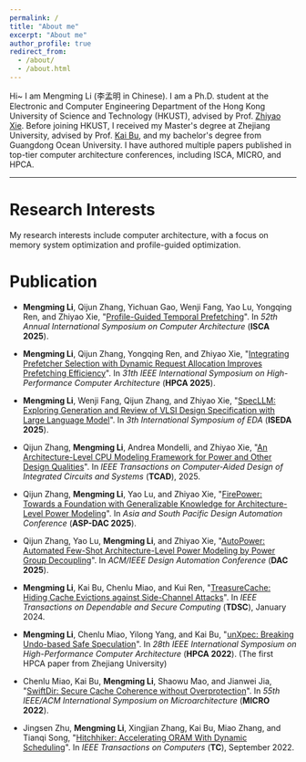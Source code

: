 ```yaml
---
permalink: /
title: "About me"
excerpt: "About me"
author_profile: true
redirect_from: 
  - /about/
  - /about.html
---
```


Hi~ I am Mengming Li (李孟明 in Chinese). I am a Ph.D. student at the Electronic and Computer Engineering Department of the Hong Kong University of Science and Technology (HKUST), advised by Prof. [Zhiyao Xie](https://zhiyaoxie.com/). Before joining HKUST, I received my Master's degree at Zhejiang University, advised by Prof. [Kai Bu](https://list.zju.edu.cn/kaibu/), and my bachelor's degree from Guangdong Ocean University. I have authored multiple papers published in top-tier computer architecture conferences, including ISCA, MICRO, and HPCA.

---
# Research Interests

My research interests include computer architecture, with a focus on memory system optimization and profile-guided optimization.

# Publication

 * **Mengming Li**, Qijun Zhang, Yichuan Gao, Wenji Fang, Yao Lu, Yongqing Ren, and Zhiyao Xie, &quot;[Profile-Guided Temporal Prefetching]()&quot;. In *52th Annual International Symposium on Computer Architecture* (**ISCA 2025**).

 * **Mengming Li**, Qijun Zhang, Yongqing Ren, and Zhiyao Xie, &quot;[Integrating Prefetcher Selection with Dynamic Request Allocation Improves Prefetching Efficiency](/files/Alecto.pdf)&quot;. In *31th IEEE International Symposium on High-Performance Computer Architecture* (**HPCA 2025**).

 * **Mengming Li**, Wenji Fang, Qijun Zhang, and Zhiyao Xie, &quot;[SpecLLM: Exploring Generation and Review of VLSI Design Specification with Large Language Model]()&quot;. In *3th International Symposium of EDA* (**ISEDA 2025**).

 * Qijun Zhang, **Mengming Li**, Andrea Mondelli, and Zhiyao Xie, &quot;[An Architecture-Level CPU Modeling Framework for Power and Other Design Qualities]()&quot;. In *IEEE Transactions on Computer-Aided Design of Integrated Circuits and Systems* (**TCAD**), 2025.

 * Qijun Zhang, **Mengming Li**, Yao Lu, and Zhiyao Xie, &quot;[FirePower: Towards a Foundation with Generalizable Knowledge for Architecture-Level Power Modeling]()&quot;. In *Asia and South Pacific Design Automation Conference* (**ASP-DAC 2025**).

 * Qijun Zhang, Yao Lu, **Mengming Li**, and Zhiyao Xie, &quot;[AutoPower: Automated Few-Shot Architecture-Level Power Modeling by Power Group Decoupling]()&quot;. In *ACM/IEEE Design Automation Conference* (**DAC 2025**).
   
 * **Mengming Li**, Kai Bu, Chenlu Miao, and Kui Ren, &quot;[TreasureCache: Hiding Cache Evictions against Side-Channel Attacks](/files/TreasureCache.pdf)&quot;. In *IEEE Transactions on Dependable and Secure Computing* (**TDSC**), January 2024.

 * **Mengming Li**, Chenlu Miao, Yilong Yang, and Kai Bu, &quot;[unXpec: Breaking Undo-based Safe Speculation](/files/unXpec.pdf)&quot;. In *28th IEEE International Symposium on High-Performance Computer Architecture* (**HPCA 2022**). (The first HPCA paper from Zhejiang University)

 * Chenlu Miao, Kai Bu, **Mengming Li**, Shaowu Mao, and Jianwei Jia, &quot;[SwiftDir: Secure Cache Coherence without Overprotection]()&quot;. In *55th IEEE/ACM International Symposium on Microarchitecture* (**MICRO 2022**).

 * Jingsen Zhu, **Mengming Li**, Xingjian Zhang, Kai Bu, Miao Zhang, and Tianqi Song, &quot;[Hitchhiker: Accelerating ORAM With Dynamic Scheduling]()&quot;. In *IEEE Transactions on Computers* (**TC**), September 2022.

 

